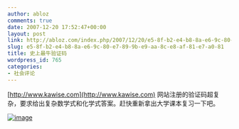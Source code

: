 ```yaml
---
author: abloz
comments: true
date: 2007-12-20 17:52:47+00:00
layout: post
link: http://abloz.com/index.php/2007/12/20/e5-8f-b2-e4-b8-8a-e6-9c-80-e7-89-9b-e9-aa-8c-e8-af-81-e7-a0-81/
slug: e5-8f-b2-e4-b8-8a-e6-9c-80-e7-89-9b-e9-aa-8c-e8-af-81-e7-a0-81
title: 史上最牛验证码
wordpress_id: 765
categories:
- 社会评论
---
```


[http://www.kawise.com](http://www.kawise.com) 网站注册的验证码超复杂，要求给出复杂数学式和化学式答案。赶快重新拿出大学课本复习一下吧。

[![image](http://byfiles.storage.msn.com/y1pH2nFw-2E9SYYQ-59Iu1vT6OmVnTIkcoJkPk70WD3WcrSi38muATU7MTk-sCK3y9Lx0QqTMhCPL8?PARTNER=WRITER)](http://byfiles.storage.msn.com/y1pH2nFw-2E9SaJExgSb-M1aEWaiL_2nRfp9N0DFyA-JCtTwthKKgDJ81BTRhBlMQ4F0pOVk9utInU?PARTNER=WRITER)
